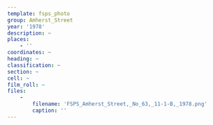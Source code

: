 ```yaml
---
template: fsps_photo
group: Amherst_Street
year: '1978'
description: ~
places:
    - ''
coordinates: ~
heading: ~
classification: ~
section: ~
cell: ~
film_roll: ~
files:
    -
        filename: 'FSPS_Amherst_Street,_No_63,_11-1-B,_1978.png'
        caption: ''
---
```

